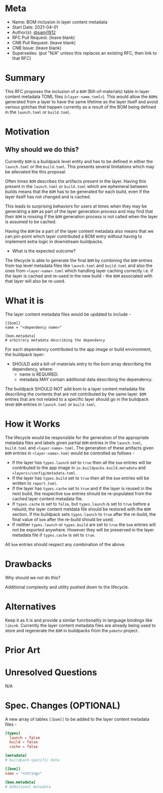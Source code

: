 # Meta
[meta]: #meta
- Name: BOM inclusion in layer content metadata
- Start Date: 2021-04-01
- Author(s): [@samj1912](https://github.com/samj1912)
- RFC Pull Request: (leave blank)
- CNB Pull Request: (leave blank)
- CNB Issue: (leave blank)
- Supersedes: (put "N/A" unless this replaces an existing RFC, then link to that RFC)

# Summary
[summary]: #summary

This RFC proposes the inclusion of a `BOM` (Bill-of-materials) table in layer content metadata TOML files (`<layer-name.toml>`). This would allow the `BOM`s generated from a layer to have the same lifetime as the layer itself and avoid various gotchas that happen currently as a result of the BOM being defined in the `launch.toml` or `build.toml`.

# Motivation
[motivation]: #motivation

## Why should we do this?

Currently `BOM` is a buildpack level entity and has to be defined in either the `launch.toml` or the `build.toml`. This presents several limitations which may be alleviated the this proposal.

Often times `BOM` describes the artifacts present in the layer. Having this present in the `launch.toml` or `build.toml` which are ephemeral between builds means that the `BOM` has to be generated for each build, even if the layer itself has not changed and is cached. 

This leads to surprising behaviors for users at times when they may be generating a `BOM` as part of the layer generation process and may find that their `BOM` is missing if the `BOM` generation process is not called when the layer is assumed to be cached.

Having the `BOM` be a part of the layer content metadata also means that we can pin-point which layer contributed a BOM entry without having to implement extra logic in downstream buildpacks.

- What is the expected outcome?

The lifecycle is able to generate the final `BOM` by combining the `BOM` entries from top level metadata files like `launch.toml` and `build.toml` and also the ones from `<layer-name>.toml` which handling layer caching correctly i.e. if the layer is cached and re-used in the new build - the `BOM` associated with that layer will also be re-used.

# What it is
[what-it-is]: #what-it-is

The layer content metadata files would be updated to include - 

```
[[bom]]
name = "<dependency name>"

[bom.metadata]
# arbitrary metadata describing the dependency
```

For each dependency contributed to the app image or build environment, the buildpack layer:

- SHOULD add a bill-of-materials entry to the bom array describing the dependency, where:
  - name is REQUIRED.
  - metadata MAY contain additional data describing the dependency.
  
The buildpack SHOULD NOT add bom to a layer content metadata file describing the contents that are not contributed by the same layer. `BOM` entries that are not related to a specific layer should go in the buildpack level `BOM` entries in `launch.toml` or `build.toml`.

# How it Works
[how-it-works]: #how-it-works

The lifecycle would be responsible for the generation of the appropriate metadata files and labels given partial `BOM` entries in the `launch.toml`, `build.toml` and `<layer-name>.toml`. The generation of these artifacts given `BOM` entries in `<layer-name>.toml` would be controlled as follows - 

- If the layer has `types.launch` set to `true` then all the `bom` entries will be contributed to the app image in `io.buildpacks.build.metadata` and `<layers>/config/metadata.toml`.
- If the layer has `types.build` set to `true` then all the `bom` entries will be written to `report.toml`.
- If the layer has `types.cache` set to `true` and if the layer is reused in the next build, the respective `bom` entries should be re-populated from the cached layer content metadata file.
- If `types.cache` is set to `false`, but `types.launch` is set to `true` before a rebuild, the layer content metdata file should be restored with the `BOM` section. If the buildpack sets `types.launch` to `true` after the re-build, the final value of `bom` after the re-build should be used.
- If neither `types.launch` or `types.build` are set to `true` the `bom` entries will not be exported anywhere. However they will be preserved in the layer metadata file if `types.cache` is set to `true`.

All `bom` entries should respect any combination of the above.

# Drawbacks
[drawbacks]: #drawbacks

Why should we *not* do this?

Additional complexity and utility pushed down to the lifecycle.

# Alternatives
[alternatives]: #alternatives

Keep it as it is and provide a similar functionality in language bindings like `libcnb`. Currently the layer content metadata files are already being used to store and regenerate the `BOM` in buildpacks from the `paketo` project.

# Prior Art
[prior-art]: #prior-art

<!-- TODO -->

# Unresolved Questions
[unresolved-questions]: #unresolved-questions

N/A

# Spec. Changes (OPTIONAL)
[spec-changes]: #spec-changes

A new array of tables `[[bom]]` to be added to the layer content metadata files  - 

```toml
[types]
  launch = false
  build = false
  cache = false

[metadata]
# buildpack-specific data

[[bom]]
name = "<string>"

[bom.metadata]
# Additional metadata
```